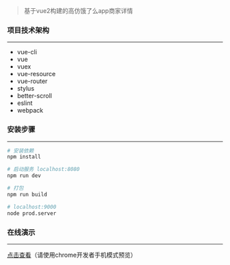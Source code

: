 >  基于vue2构建的高仿饿了么app商家详情

### 项目技术架构
***
*  vue-cli
*  vue
*  vuex
*  vue-resource
*  vue-router
*  stylus
*  better-scroll
*  eslint
*  webpack

### 安装步骤
***
``` bash
# 安装依赖
npm install

# 启动服务 localhost:8080
npm run dev

# 打包
npm run build

# localhost:9000
node prod.server
```

### 在线演示 
***
[点击查看](https://lunamean.github.io/eleme)（请使用chrome开发者手机模式预览）
